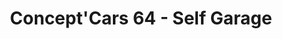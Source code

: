 ---
title: "Concept'Cars 64 - Self Garage"
url: /bayonne/conceptcars-64-self-garage/
shop: Autowerkstatt
---